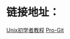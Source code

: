 # 链接地址：


[Unix初学者教程](https://mapleroid.github.io/unix_tutorial/index.html)
[Pro-Git](https://git-scm.com/book/zh/v2)
